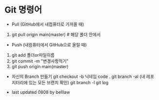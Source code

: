# Git 명령어

- Pull (GitHub에서 내컴퓨터로 가져올 때)
1. git pull origin main(master) # 해당 폴더 안에서


- Push (내컴퓨터에서 GitHub으로 올릴 때)
1. git add 폴더or파일이름
2. git commit -m "변경사항적기"
3. git push origin main(master)


- 자신의 Branch 만들기
git checkout -b 닉네임
code .
git branch -al (내 레포지터리에 있는 모든 브랜치 확인)
git branch -l
git log

* last updated 0808 by belllaw